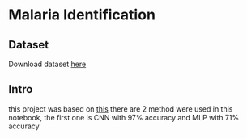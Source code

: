 # Malaria Identification
## Dataset
Download dataset [here](https://www.kaggle.com/iarunava/cell-images-for-detecting-malaria/downloads/cell_images.zip/1)
## Intro
this project was based on [this](https://www.kaggle.com/harshel7/detecting-malaria-val-accuracy-97)
there are 2 method were used in this notebook, the first one is CNN with 97% accuracy and MLP with 71% accuracy

